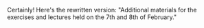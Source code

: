 Certainly! Here's the rewritten version:  "Additional materials for the exercises and lectures held on the 7th and 8th of February."
